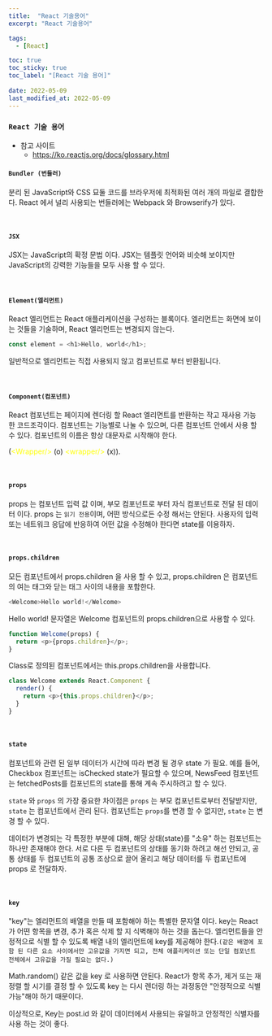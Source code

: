 ```yaml
---
title:  "React 기술용어"
excerpt: "React 기술용어"

tags:
  - [React]

toc: true
toc_sticky: true
toc_label: "[React 기술 용어]"
 
date: 2022-05-09
last_modified_at: 2022-05-09
---
```


### ``React 기술 용어``

- 참고 사이트
  - https://ko.reactjs.org/docs/glossary.html


#### `Bundler (번들러)`

분리 된 JavaScript와 CSS 묘둘 코드를 브라우저에 최적화된 여러 개의 파일로 결합한다.
React 에서 널리 사용되는 번들러에는 Webpack 와 Browserify가 있다.

<br>

#### `JSX`

JSX는 JavaScript의 확정 문법 이다.
JSX는 템플릿 언어와 비슷해 보이지만 JavaScript의 강력한 기능들을 모두 사용 할 수 있다.

<br>


#### `Element(엘리먼트)`

React 엘리먼트는 React 애플리케이션을 구성하는 블록이다.
엘리먼트는 화면에 보이는 것들을 기술하며, React 엘리먼트는 변경되지 않는다.

```js
const element = <h1>Hello, world</h1>;
```

일반적으로 엘리먼트는 직접 사용되지 않고 컴포넌트로 부터 반환됩니다.

<br>

#### `Component(컴포넌트)`
	
React 컴포넌트는 페이지에 렌더링 할 React 엘리먼트를 반환하는 작고 재사용 가능 한 코드조각이다.
컴포넌트는 기능별로 나눌 수 있으며, 다른 컴포넌트 안에서 사용 할 수 있다.
컴포넌트의 이름은 항상 대문자로 시작해야 한다. 

(<span style="color:yellow">\<Wrapper/></span> (o) <span style="color:yellow">\<wrapper/></span> (x)).

<br>

#### `props`

props 는 컴포넌트 입력 값 이며, 부모 컴포넌트로 부터 자식 컴포넌트로 전달 된 데이터 이다.
props 는 `읽기 전용`이며, 어떤 방식으로든 수정 해서는 안된다.
사용자의 입력 또는 네트워크 응답에 반응하여 어떤 값을 수정해야 한다면 state를 이용하자.

<br>

#### `props.children`
모든 컴포넌트에서 props.children 을 사용 할 수 있고, props.children 은 컴포넌트의 여는 태그와 닫는 태그 사이의 내용을 포함한다.

```js
<Welcome>Hello world!</Welcome>
```

Hello world! 문자열은 Welcome 컴포넌트의 props.children으로 사용할 수 있다.

```js
function Welcome(props) {
  return <p>{props.children}</p>;
}
```

Class로 정의된 컴포넌트에서는 this.props.children을 사용합니다.

```js
class Welcome extends React.Component {
  render() {
    return <p>{this.props.children}</p>;
  }
}
```

<br>

#### `state`

컴포넌트와 관련 된 일부 데이터가 시간에 따라 변경 될 경우 state 가 필요.
예를 들어, Checkbox 컴포넌트는 isChecked state가 필요할 수 있으며, NewsFeed 컴포넌트는 fetchedPosts를 컴포넌트의 state를 통해 계속 주시하려고 할 수 있다.

`state` 와 `props` 의 가장 중요한 차이점은 `props` 는 부모 컴포넌트로부터 전달받지만, `state` 는 컴포넌트에서 관리 된다. 컴포넌트는 `props`를 변경 할 수 없지만, `state` 는 변경 할 수 있다.

데이터가 변경되는 각 특정한 부분에 대해, 해당 상태(state)를 "소유" 하는 컴포넌트는 하나만 존재해야 한다. 서로 다른 두 컴포넌트의 상태를 동기화 하려고 해선 안되고, 공통 상태를 두 컴포넌트의 공통 조상으로 끌어 올리고 해당 데이터를 두 컴포넌트에 props 로 전달하자.

<br>

#### `key`

"key"는 엘리먼트의 배열을 만들 때 포함해야 하는 특별한 문자열 이다. key는 React가 어떤 항목을 변경, 추가 혹은 삭제 할 지 식벽해야 하는 것을 돕는다. 엘리먼트들을 안정적으로 식별 할 수 있도록 배열 내의 엘리먼트에 key를 제공해야 한다.`(같은 배열에 포함 된 다른 요소 사이에서만 고유값을 가지면 되고, 전체 애플리케이션 또는 단일 컴포넌트 전체에서 고유값을 가질 필요는 없다.)`

Math.random() 같은 값을 key 로 사용하면 안된다. React가 항목 추가, 제거 또는 재정렬 할 시기를 결정 할 수 있도록 key 는 다시 렌더링 하는 과정동안 "안정적으로 식별 가능"해야 하기 때문이다. 

이상적으로, Key는 post.id 와 같이 데이터에서 사용되는 유일하고 안정적인 식별자를 사용 하는 것이 좋다.

